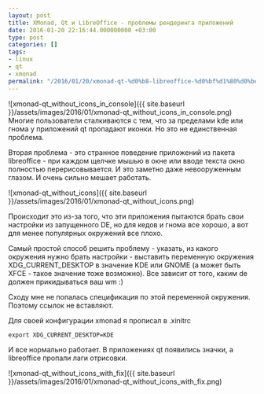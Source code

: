 ```yaml
---
layout: post
title: XMonad, Qt и LibreOffice - проблемы рендеринга приложений
date: 2016-01-20 22:16:44.000000000 +03:00
type: post
categories: []
tags:
- linux
- qt
- xmonad
permalink: "/2016/01/20/xmonad-qt-%d0%b8-libreoffice-%d0%bf%d1%80%d0%be%d0%b1%d0%bb%d0%b5%d0%bc%d1%8b-%d1%80%d0%b5%d0%bd%d0%b4%d0%b5%d1%80%d0%b8%d0%bd%d0%b3%d0%b0-%d0%bf%d1%80%d0%b8%d0%bb%d0%be%d0%b6%d0%b5%d0%bd%d0%b8/"
---
```

![xmonad-qt_without_icons_in_console]({{ site.baseurl }}/assets/images/2016/01/xmonad-qt_without_icons_in_console.png) Многие пользователи сталкиваются с тем, что за пределами kde или гнома у приложений qt пропадают иконки. Но это не единственная проблема.

Вторая проблема - это странное поведение приложений из пакета libreoffice - при каждом щелчке мышью в окне или вводе текста окно полностью перерисовывается. И это заметно даже невооруженным глазом. И очень сильно мешает работать.

![xmonad-qt_without_icons]({{ site.baseurl }}/assets/images/2016/01/xmonad-qt_without_icons.png)

Происходит это из-за того, что эти приложения пытаются брать свои настройки из запущенного DE, но для кедов и гнома все хорошо, а вот для менее популярных окружений все плохо.

Самый простой способ решить проблему - указать, из какого окружения нужно брать настройки - выставить переменную окружения XDG_CURRENT_DESKTOP в значение KDE или GNOME (а может быть XFCE - такое значение тоже возможно). Все зависит от того, каким de должен прикидываться ваш wm :)

Сходу мне не попалась спецификация по этой переменной окружения. Поэтому ссылок не вставляют.

Для своей конфигурации xmonad я прописал в .xinitrc

```
export XDG_CURRENT_DESKTOP=KDE
```

И все нормально работает. В приложениях qt появились значки, а libreoffice пропали лаги отрисовки.

![xmonad-qt_without_icons_with_fix]({{ site.baseurl }}/assets/images/2016/01/xmonad-qt_without_icons_with_fix.png)

 

